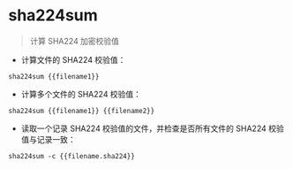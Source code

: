 # sha224sum

> 计算 SHA224 加密校验值

- 计算文件的 SHA224 校验值：

`sha224sum {{filename1}}`

- 计算多个文件的 SHA224 校验值：

`sha224sum {{filename1}} {{filename2}}`

- 读取一个记录 SHA224 校验值的文件，并检查是否所有文件的 SHA224 校验值与记录一致：

`sha224sum -c {{filename.sha224}}`

[#]: contributors: ([󠀀])